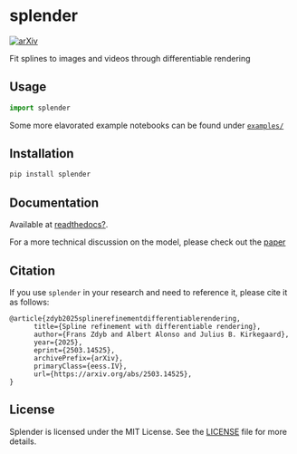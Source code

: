 # splender

[![arXiv](https://img.shields.io/badge/arXiv-2503.14525-b31b1b.svg?style=flat)](https://arxiv.org/abs/2503.14525)

Fit splines to images and videos through differentiable rendering

## Usage

```python
import splender


```

Some more elavorated example notebooks can be found under [`examples/`](examples/)

## Installation

```bash
pip install splender
```

## Documentation

Available at [readthedocs?]().

For a more technical discussion on the model, please check out the [paper](https://doi.org/10.48550/arXiv.2503.14525)

## Citation

If you use `splender` in your research and need to reference it, please cite it as follows:

```
@article{zdyb2025splinerefinementdifferentiablerendering,
      title={Spline refinement with differentiable rendering}, 
      author={Frans Zdyb and Albert Alonso and Julius B. Kirkegaard},
      year={2025},
      eprint={2503.14525},
      archivePrefix={arXiv},
      primaryClass={eess.IV},
      url={https://arxiv.org/abs/2503.14525}, 
}
```

## License
Splender is licensed under the MIT License. See the [LICENSE](LICENSE) file for more details.